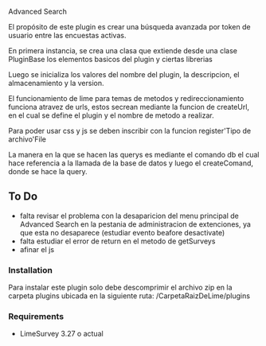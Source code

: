 Advanced Search

El propósito de este plugin es crear una búsqueda avanzada por token de usuario entre las encuestas activas.

En primera instancia, se crea una clasa que extiende desde una clase PluginBase los elementos basicos del plugin y ciertas librerias

Luego se inicializa los valores del nombre del plugin, la descripcion, el almacenamiento y la version.

El funcionamiento de lime para temas de metodos y redireccionamiento funciona atravez de urls, estos secrean mediante la funcion de createUrl, en el cual se define el plugin y el nombre de metodo a realizar.

Para poder usar css y js se deben inscribir con la funcion register'Tipo de archivo'File 

La manera en la que se hacen las querys es mediante el comando db el cual hace referencia a la llamada de la base de datos y luego el createComand, donde se hace la query.

## To Do

* falta revisar el problema con la desaparicion del menu principal de Advanced Search en la pestania de administracion de extenciones, ya que esta no desaparece (estudiar evento beafore desactivate)
* falta estudiar el error de return en el metodo de getSurveys
* afinar el js 

### Installation

Para instalar este plugin solo debe descomprimir el archivo zip en la carpeta plugins ubicada en la siguiente ruta: /CarpetaRaizDeLime/plugins

### Requirements

* LimeSurvey 3.27 o actual
